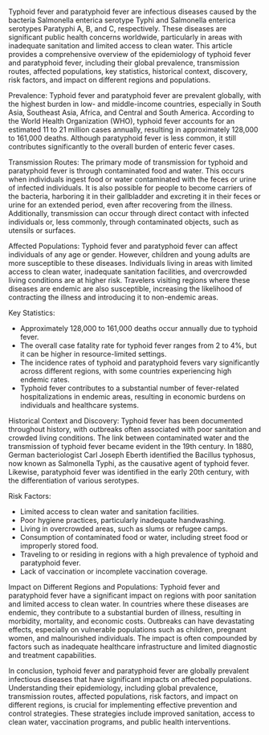 Typhoid fever and paratyphoid fever are infectious diseases caused by the bacteria Salmonella enterica serotype Typhi and Salmonella enterica serotypes Paratyphi A, B, and C, respectively. These diseases are significant public health concerns worldwide, particularly in areas with inadequate sanitation and limited access to clean water. This article provides a comprehensive overview of the epidemiology of typhoid fever and paratyphoid fever, including their global prevalence, transmission routes, affected populations, key statistics, historical context, discovery, risk factors, and impact on different regions and populations.

Prevalence:
Typhoid fever and paratyphoid fever are prevalent globally, with the highest burden in low- and middle-income countries, especially in South Asia, Southeast Asia, Africa, and Central and South America. According to the World Health Organization (WHO), typhoid fever accounts for an estimated 11 to 21 million cases annually, resulting in approximately 128,000 to 161,000 deaths. Although paratyphoid fever is less common, it still contributes significantly to the overall burden of enteric fever cases.

Transmission Routes:
The primary mode of transmission for typhoid and paratyphoid fever is through contaminated food and water. This occurs when individuals ingest food or water contaminated with the feces or urine of infected individuals. It is also possible for people to become carriers of the bacteria, harboring it in their gallbladder and excreting it in their feces or urine for an extended period, even after recovering from the illness. Additionally, transmission can occur through direct contact with infected individuals or, less commonly, through contaminated objects, such as utensils or surfaces.

Affected Populations:
Typhoid fever and paratyphoid fever can affect individuals of any age or gender. However, children and young adults are more susceptible to these diseases. Individuals living in areas with limited access to clean water, inadequate sanitation facilities, and overcrowded living conditions are at higher risk. Travelers visiting regions where these diseases are endemic are also susceptible, increasing the likelihood of contracting the illness and introducing it to non-endemic areas.

Key Statistics:
- Approximately 128,000 to 161,000 deaths occur annually due to typhoid fever.
- The overall case fatality rate for typhoid fever ranges from 2 to 4%, but it can be higher in resource-limited settings.
- The incidence rates of typhoid and paratyphoid fevers vary significantly across different regions, with some countries experiencing high endemic rates.
- Typhoid fever contributes to a substantial number of fever-related hospitalizations in endemic areas, resulting in economic burdens on individuals and healthcare systems.

Historical Context and Discovery:
Typhoid fever has been documented throughout history, with outbreaks often associated with poor sanitation and crowded living conditions. The link between contaminated water and the transmission of typhoid fever became evident in the 19th century. In 1880, German bacteriologist Carl Joseph Eberth identified the Bacillus typhosus, now known as Salmonella Typhi, as the causative agent of typhoid fever. Likewise, paratyphoid fever was identified in the early 20th century, with the differentiation of various serotypes.

Risk Factors:
- Limited access to clean water and sanitation facilities.
- Poor hygiene practices, particularly inadequate handwashing.
- Living in overcrowded areas, such as slums or refugee camps.
- Consumption of contaminated food or water, including street food or improperly stored food.
- Traveling to or residing in regions with a high prevalence of typhoid and paratyphoid fever.
- Lack of vaccination or incomplete vaccination coverage.

Impact on Different Regions and Populations:
Typhoid fever and paratyphoid fever have a significant impact on regions with poor sanitation and limited access to clean water. In countries where these diseases are endemic, they contribute to a substantial burden of illness, resulting in morbidity, mortality, and economic costs. Outbreaks can have devastating effects, especially on vulnerable populations such as children, pregnant women, and malnourished individuals. The impact is often compounded by factors such as inadequate healthcare infrastructure and limited diagnostic and treatment capabilities.

In conclusion, typhoid fever and paratyphoid fever are globally prevalent infectious diseases that have significant impacts on affected populations. Understanding their epidemiology, including global prevalence, transmission routes, affected populations, risk factors, and impact on different regions, is crucial for implementing effective prevention and control strategies. These strategies include improved sanitation, access to clean water, vaccination programs, and public health interventions.
